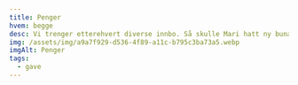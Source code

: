 ```yaml
---
title: Penger
hvem: begge
desc: Vi trenger etterehvert diverse innbo. Så skulle Mari hatt ny bunadsvest.
img: /assets/img/a9a7f929-d536-4f89-a11c-b795c3ba73a5.webp
imgAlt: Penger
tags:
  - gave
---
```

